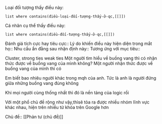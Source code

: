 Loại đối tượng thấy điều này:
```dataview
list where contains(điều-loại-đối-tượng-thấy-ở-qc,[[]])
```
Cá nhân cụ thể thấy điều này:
```dataview
list where contains(điều-đối-tượng-thấy-ở-qc,[[]])
```

Đánh giá tích cực hay tiêu cực:: 
Lý do khiến điều này hiện diện trong mắt họ:: 
Nhu cầu ẩn đằng sau nhận định này::
Tương ứng với mục tiêu:: 

Cluster, strong ties weak ties
Một người tìm hiểu về buồng vang thì có nhận thức được về buồng vang của mình không? Một người nhận thức được về buồng vang của mình thì có 

Em biết bao nhiêu người khác trong mqh của anh. Tức là anh là người đứng giữa những buồng vang đúng không

Khi mọi người cùng thống nhất thì đó là nền tảng của logic rồi


Với một phổ chủ đề rộng như vậy,thìsẽ tỏa ra được nhiều nhóm lĩnh vực khác nhau, hiện trên nhiều từ khóa trên Google hơn

Chủ đề:: [[Phản tư (chủ đề)]]